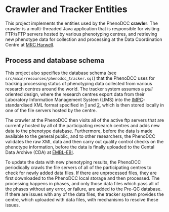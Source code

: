 # Crawler and Tracker Entities

This project implements the entities used by the PhenoDCC
**crawler**. The crawler is a multi-threaded Java application that is
responsible for visiting FTP/sFTP servers hosted by various
phenotyping centres, and retrieving new phenotype data for collection
and processing at the Data Coordination Centre at [MRC
Harwell](http://har.mrc.ac.uk/).

## Process and database schema

This project also specifies the database schema (see
`src/main/resources/phenodcc_tracker.sql`) that the PhenoDCC uses for
tracking processing status of phenotyping data collected from various
research centres around the world. The tracker system assumes a *pull*
oriented design, where the research centres export data from their
Laboratory Information Management System (LIMS) into the
[IMPC](http://www.mousephenotype.org/)-standardised XML format
specified in [1] and [2], which is then stored locally in one of the
file servers hosted by the centre.

The crawler at the PhenoDCC then visits all of the active ftp servers
that are currently hosted by all of the participating research centres
and adds new data to the phenotype database. Furthermore, before the
data is made available to the general public, and to other
researchers, the PhenoDCC validates the raw XML data and then carry
out quality control checks on the phenotype information, before
the data is finally uploaded to the Cental Data Archive (CDA) at
[EMBL-EBI](http://www.ebi.ac.uk/).

To update the data with new phenotyping results, the PhenoDCC periodically
crawls the file servers of all of the participating centres to check for
newly added data files. If there are unprocessed files, they are first
downloaded to the PhenoDCC local storage and then processed. The processing
happens in phases, and only those data files which pass all of the phases
without any error, or failure, are added to the Pre-QC database. If there
are issues with any of the data files, the tracker system provides the
centre, which uploaded with data files, with mechanisms to resolve these issues.

[1]: http://www.mousephenotype.org/sites/mousephenotype.org/files/files/specimen_definition.pdf
[2]: http://www.mousephenotype.org/sites/mousephenotype.org/files/files/procedure_definition.pdf
